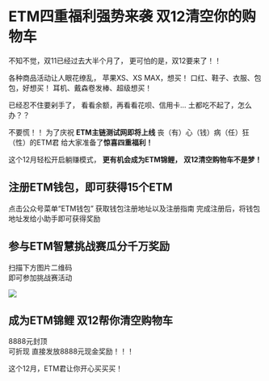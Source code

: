 # ETM四重福利强势来袭 双12清空你的购物车

不知不觉，双11已经过去大半个月了，
更可怕的是，双12要来了！！

各种商品活动让人眼花缭乱，
苹果XS、XS MAX，想买！
口红、鞋子、衣服、包包，好想买！
耳机、戴森卷发棒、超级想买！

已经忍不住要剁手了，
看看余额，再看看花呗、信用卡...
土都吃不起了，怎么办？？

不要慌！！
为了庆祝 **ETM主链测试网即将上线**
丧（有）心（钱）病（任）狂（性）的ETM君
给大家准备了**惊喜四重福利！**

这个12月轻松开启躺赚模式，
**更有机会成为ETM锦鲤，**
**双12清空购物车不是梦！**

## 注册ETM钱包，即可获得15个ETM

点击公众号菜单“ETM钱包”
获取钱包注册地址以及注册指南
完成注册后，将钱包地址发给小助手即可获得奖励

## 参与ETM智慧挑战赛瓜分千万奖励
扫描下方图片二维码  
即可参加挑战赛活动

![](./md_image/news-pic3.jpg)

## 成为ETM锦鲤 双12帮你清空购物车

8888元封顶   
可折现
直接发放8888元现金奖励！！！

这个12月，ETM君让你开心买买买！

